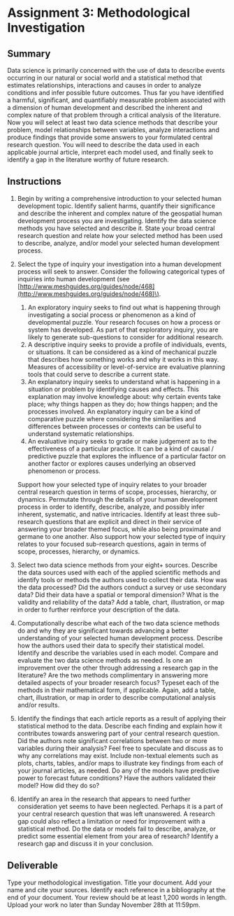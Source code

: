 # Assignment 3: Methodological Investigation

## Summary

Data science is primarily concerned with the use of data to describe events occurring in our natural or social world and a statistical method that estimates relationships, interactions and causes in order to analyze conditions and infer possible future outcomes. Thus far you have identified a harmful, significant, and quantifiably measurable problem associated with a dimension of human development and described the inherent and complex nature of that problem through a critical analysis of the literature. Now you will select at least two data science methods that describe your problem, model relationships between variables, analyze interactions and produce findings that provide some answers to your formulated central research question. You will need to describe the data used in each applicable journal article, interpret each model used, and finally seek to identify a gap in the literature worthy of future research.

## Instructions

1. Begin by writing a comprehensive introduction to your selected human development topic. Identify salient harms, quantify their significance and describe the inherent and complex nature of the geospatial human development process you are investigating. Identify the data science methods you have selected and describe it. State your broad central research question and relate how your selected method has been used to describe, analyze, and/or model your selected human development process.

2. Select the type of inquiry your investigation into a human development process will seek to answer. Consider the following categorical types of inquiries into human development \(see [http://www.meshguides.org/guides/node/468](http://www.meshguides.org/guides/node/468)\).

   1. An exploratory inquiry seeks to find out what is happening through investigating a social process or phenomenon as a kind of developmental puzzle. Your research focuses on how a process or system has developed. As part of that exploratory inquiry, you are likely to generate sub-questions to consider for additional research.
   2. A descriptive inquiry seeks to provide a profile of individuals, events, or situations. It can be considered as a kind of mechanical puzzle that describes how something works and why it works in this way. Measures of accessibility or level-of-service are evaluative planning tools that could serve to describe a current state.
   3. An explanatory inquiry seeks to understand what is happening in a situation or problem by identifying causes and effects. This explanation may involve knowledge about: why certain events take place; why things happen as they do; how things happen; and the processes involved. An explanatory inquiry can be a kind of comparative puzzle where considering the similarities and differences between processes or contexts can be useful to understand systematic relationships.
   4. An evaluative inquiry seeks to grade or make judgement as to the effectiveness of a particular practice. It can be a kind of causal / predictive puzzle that explores the influence of a particular factor on another factor or explores causes underlying an observed phenomenon or process.

   Support how your selected type of inquiry relates to your broader central research question in terms of scope, processes, hierarchy, or dynamics. Permutate through the details of your human development process in order to identify, describe, analyze, and possibly infer inherent, systematic, and native intricacies. Identify at least three sub-research questions that are explicit and direct in their service of answering your broader themed focus, while also being proximate and germane to one another. Also support how your selected type of inquiry relates to your focused sub-research questions, again in terms of scope, processes, hierarchy, or dynamics.

3. Select two data science methods from your eight+ sources. Describe the data sources used with each of the applied scientific methods and identify tools or methods the authors used to collect their data. How was the data processed? Did the authors conduct a survey or use secondary data? Did their data have a spatial or temporal dimension? What is the validity and reliability of the data? Add a table, chart, illustration, or map in order to further reinforce your description of the data.
4. Computationally describe what each of the two data science methods do and why they are significant towards advancing a better understanding of your selected human development process. Describe how the authors used their data to specify their statistical model. Identify and describe the variables used in each model. Compare and evaluate the two data science methods as needed. Is one an improvement over the other through addressing a research gap in the literature? Are the two methods complimentary in answering more detailed aspects of your broader research focus? Typeset each of the methods in their mathematical form, if applicable. Again, add a table, chart, illustration, or map in order to describe computational analysis and/or results.
5. Identify the findings that each article reports as a result of applying their statistical method to the data. Describe each finding and explain how it contributes towards answering part of your central research question. Did the authors note significant correlations between two or more variables during their analysis? Feel free to speculate and discuss as to why any correlations may exist. Include non-textual elements such as plots, charts, tables, and/or maps to illustrate key findings from each of your journal articles, as needed. Do any of the models have predictive power to forecast future conditions? Have the authors validated their model? How did they do so?
6. Identify an area in the research that appears to need further consideration yet seems to have been neglected. Perhaps it is a part of your central research question that was left unanswered. A research gap could also reflect a limitation or need for improvement with a statistical method. Do the data or models fail to describe, analyze, or predict some essential element from your area of research? Identify a research gap and discuss it in your conclusion.

## Deliverable

Type your methodological investigation. Title your document. Add your name and cite your sources.  Identify each reference in a bibliography at the end of your document. Your review should be at least 1,200 words in length. Upload your work no later than Sunday November 28th at 11:59pm.
